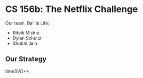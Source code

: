 # CS 156b: The Netflix Challenge
Our team, Ball is Life:
- Ritvik Mishra
- Dylan Schultz
- Shubhi Jain

## Our Strategy
timeSVD++.
